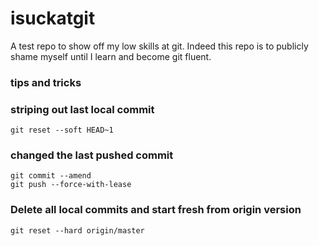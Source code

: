 # isuckatgit
A test repo to show off my low skills at git.  Indeed this repo is to
publicly shame myself until I learn and become git fluent.


### tips and tricks

### striping out last local commit

`git reset --soft HEAD~1`

### changed the last pushed commit

~~~
git commit --amend
git push --force-with-lease
~~~

### Delete all local commits and start fresh from origin version

~~~
git reset --hard origin/master
~~~
